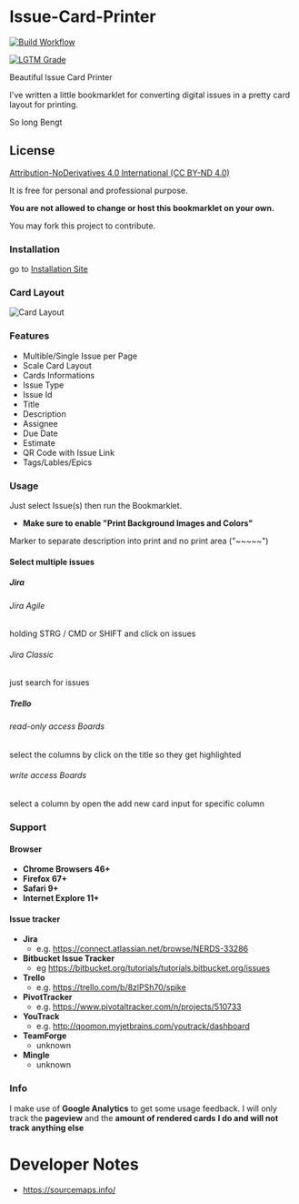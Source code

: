 # Issue-Card-Printer

[![Build Workflow](https://github.com/qoomon/Jira-Issue-Card-Printer/workflows/Deploy/badge.svg)](https://github.com/qoomon/Jira-Issue-Card-Printer/actions)

[![LGTM Grade](https://img.shields.io/lgtm/grade/javascript/github/qoomon/Jira-Issue-Card-Printer)](https://lgtm.com/projects/g/qoomon/Jira-Issue-Card-Printer)


Beautiful Issue Card Printer

I've written a little bookmarklet for converting digital issues in a pretty card layout for printing.

So long
Bengt

## License
[Attribution-NoDerivatives 4.0 International (CC BY-ND 4.0)](https://creativecommons.org/licenses/by-nd/4.0/) 

It is free for personal and professional purpose.

**You are not allowed to change or host this bookmarklet on your own.**

You may fork this project to contribute.

### Installation

go to [Installation Site](https://qoomon.github.io/Jira-Issue-Card-Printer/bookmarkInstallation.html)


### Card Layout
![Card Layout](doc/CardExample.png)

### Features
* Multible/Single Issue per Page
* Scale Card Layout
* Cards Informations
 * Issue Type
 * Issue Id
 * Title
 * Description
 * Assignee
 * Due Date
 * Estimate
 * QR Code with Issue Link
 * Tags/Lables/Epics

### Usage
Just select Issue(s) then run the Bookmarklet.
* **Make sure to enable "Print Background Images and Colors"**

Marker to separate description into print and no print area ("~~~~~")

#### Select multiple issues
##### Jira
###### Jira Agile
holding STRG / CMD or SHIFT and click on issues
###### Jira Classic
just search for issues
##### Trello
###### read-only access Boards
select the columns by click on the title so they get highlighted
###### write access Boards
select a column by open the add new card input for specific column


### Support
#### Browser
* **Chrome Browsers 46+**
* **Firefox 67+**
* **Safari 9+**
* **Internet Explore 11+**

#### Issue tracker
* **Jira**
  * e.g. https://connect.atlassian.net/browse/NERDS-33286
* **Bitbucket Issue Tracker**
  * eg https://bitbucket.org/tutorials/tutorials.bitbucket.org/issues
* **Trello**
  * e.g. https://trello.com/b/8zlPSh70/spike
* **PivotTracker**
  * e.g. https://www.pivotaltracker.com/n/projects/510733
* **YouTrack**
  * e.g. http://qoomon.myjetbrains.com/youtrack/dashboard
* **TeamForge**
  * unknown 
* **Mingle**
  * unknown 


### Info
I make use of **Google Analytics** to get some usage feedback.
I will only track the **pageview** and the **amount of rendered cards**
**I do and will not track anything else**

# Developer Notes
* https://sourcemaps.info/
